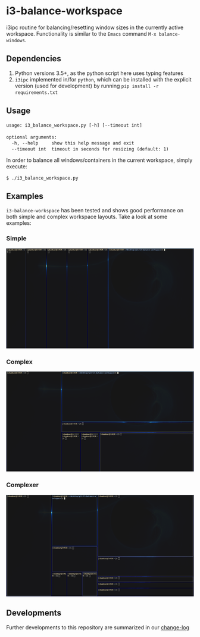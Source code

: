 # i3-balance-workspace
i3ipc routine for balancing/resetting window sizes in the currently active workspace. Functionality is similar to the `Emacs` command `M-x balance-windows`.

## Dependencies

1. Python versions 3.5+, as the python script here uses typing features
2. `i3ipc` implemented in/for `python`, which can be installed with the explicit version (used for development) by running `pip install -r requirements.txt`

## Usage

```
usage: i3_balance_workspace.py [-h] [--timeout int]

optional arguments:
  -h, --help     show this help message and exit
  --timeout int  timeout in seconds for resizing (default: 1)
```

In order to balance all windows/containers in the current workspace, simply execute:

```shell
$ ./i3_balance_workspace.py
```

## Examples

`i3-balance-workspace` has been tested and shows good performance on both simple and complex workspace layouts. Take a look at some examples:

### Simple

<p align="center">
<img src="/img/simple.gif" width="800">
</p>

### Complex

<p align="center">
<img src="/img/complex.gif" width="800">
</p>

### Complexer

<p align="center">
<img src="/img/complexer.gif" width="800">
</p>

## Developments

Further developments to this repository are summarized in our [change-log](docs/todos.md)
